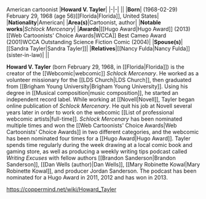 American cartoonist
|**Howard V. Tayler**|
|-|-|
||
|**Born**| (1968-02-29) February 29, 1968 (age 56)[[Florida\|Florida]], United States|
|**Nationality**|American|
|**Area(s)**|Cartoonist, author|
|**Notable works**|*Schlock Mercenary*|
|**Awards**|[[Hugo Award\|Hugo Award]] (2013)[[Web Cartoonists' Choice Awards\|WCCA]] Best Cameo Award (2001)WCCA Outstanding Science Fiction Comic (2004)|
|**Spouse(s)**|[[Sandra Tayler\|Sandra Tayler]]|
|**Relatives**|[[Nancy Fulda\|Nancy Fulda]] (sister-in-law)|
||

**Howard V. Tayler** (born February 29, 1968, in [[Florida\|Florida]]) is the creator of the [[Webcomic\|webcomic]] *Schlock Mercenary*. He worked as a volunteer missionary for the [[LDS Church\|LDS Church]], then graduated from [[Brigham Young University\|Brigham Young University]]. Using his degree in [[Musical composition\|music composition]], he started an independent record label.
While working at [[Novell\|Novell]], Tayler began online publication of *Schlock Mercenary*. He quit his job at Novell several years later in order to work on the webcomic [[List of professional webcomic artists\|full-time]]. *Schlock Mercenary* has been nominated multiple times and won the [[Web Cartoonists' Choice Awards\|Web Cartoonists' Choice Awards]] in two different categories, and the webcomic has been nominated four times for a [[Hugo Award\|Hugo Award]].
Tayler spends time regularly during the week drawing at a local comic book and gaming store, as well as producing a weekly writing tips podcast called *Writing Excuses* with fellow authors [[Brandon Sanderson\|Brandon Sanderson]], [[Dan Wells (author)\|Dan Wells]], [[Mary Robinette Kowal\|Mary Robinette Kowal]], and producer Jordan Sanderson. The podcast has been nominated for a Hugo Award in 2011, 2012 and has won in 2013.



https://coppermind.net/wiki/Howard_Tayler